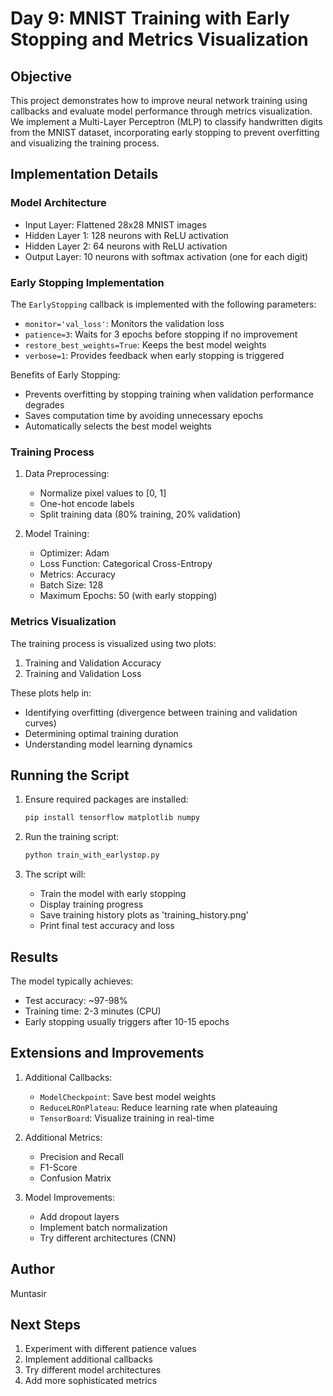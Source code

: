 # Day 9: MNIST Training with Early Stopping and Metrics Visualization

## Objective
This project demonstrates how to improve neural network training using callbacks and evaluate model performance through metrics visualization. We implement a Multi-Layer Perceptron (MLP) to classify handwritten digits from the MNIST dataset, incorporating early stopping to prevent overfitting and visualizing the training process.

## Implementation Details

### Model Architecture
- Input Layer: Flattened 28x28 MNIST images
- Hidden Layer 1: 128 neurons with ReLU activation
- Hidden Layer 2: 64 neurons with ReLU activation
- Output Layer: 10 neurons with softmax activation (one for each digit)

### Early Stopping Implementation
The `EarlyStopping` callback is implemented with the following parameters:
- `monitor='val_loss'`: Monitors the validation loss
- `patience=3`: Waits for 3 epochs before stopping if no improvement
- `restore_best_weights=True`: Keeps the best model weights
- `verbose=1`: Provides feedback when early stopping is triggered

Benefits of Early Stopping:
- Prevents overfitting by stopping training when validation performance degrades
- Saves computation time by avoiding unnecessary epochs
- Automatically selects the best model weights

### Training Process
1. Data Preprocessing:
   - Normalize pixel values to [0, 1]
   - One-hot encode labels
   - Split training data (80% training, 20% validation)

2. Model Training:
   - Optimizer: Adam
   - Loss Function: Categorical Cross-Entropy
   - Metrics: Accuracy
   - Batch Size: 128
   - Maximum Epochs: 50 (with early stopping)

### Metrics Visualization
The training process is visualized using two plots:
1. Training and Validation Accuracy
2. Training and Validation Loss

These plots help in:
- Identifying overfitting (divergence between training and validation curves)
- Determining optimal training duration
- Understanding model learning dynamics

## Running the Script
1. Ensure required packages are installed:
   ```bash
   pip install tensorflow matplotlib numpy
   ```

2. Run the training script:
   ```bash
   python train_with_earlystop.py
   ```

3. The script will:
   - Train the model with early stopping
   - Display training progress
   - Save training history plots as 'training_history.png'
   - Print final test accuracy and loss

## Results
The model typically achieves:
- Test accuracy: ~97-98%
- Training time: 2-3 minutes (CPU)
- Early stopping usually triggers after 10-15 epochs

## Extensions and Improvements
1. Additional Callbacks:
   - `ModelCheckpoint`: Save best model weights
   - `ReduceLROnPlateau`: Reduce learning rate when plateauing
   - `TensorBoard`: Visualize training in real-time

2. Additional Metrics:
   - Precision and Recall
   - F1-Score
   - Confusion Matrix

3. Model Improvements:
   - Add dropout layers
   - Implement batch normalization
   - Try different architectures (CNN)

## Author
Muntasir

## Next Steps
1. Experiment with different patience values
2. Implement additional callbacks
3. Try different model architectures
4. Add more sophisticated metrics 